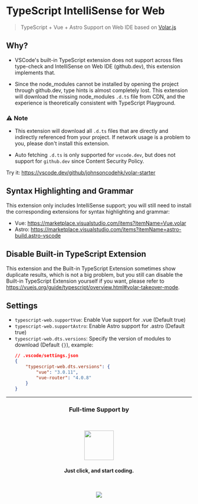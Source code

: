 # TypeScript IntelliSense for Web

> TypeScript + Vue + Astro Support on Web IDE based on [Volar.js](https://volarjs.github.io/)

## Why?

- VSCode's built-in TypeScript extension does not support across files type-check and IntelliSense on Web IDE (github.dev), this extension implements that.

- Since the node_modules cannot be installed by opening the project through github.dev, type hints is almost completely lost. This extension will download the missing node_modules `.d.ts` file from CDN, and the experience is theoretically consistent with TypeScript Playground.

### ⚠️ Note

- This extension will download all `.d.ts` files that are directly and indirectly referenced from your project. If network usage is a problem to you, please don't install this extension.

- Auto fetching `.d.ts` is only supported for `vscode.dev`, but does not support for `github.dev` since Content Security Policy.

Try it: https://vscode.dev/github/johnsoncodehk/volar-starter

## Syntax Highlighting and Grammar

This extension only includes IntelliSense support; you will still need to install the corresponding extensions for syntax highlighting and grammar:

- Vue: https://marketplace.visualstudio.com/items?itemName=Vue.volar
- Astro: https://marketplace.visualstudio.com/items?itemName=astro-build.astro-vscode

## Disable Built-in TypeScript Extension

This extension and the Built-in TypeScript Extension sometimes show duplicate results, which is not a big problem, but you still can disable the Built-in TypeScript Extension yourself if you want, please refer to https://vuejs.org/guide/typescript/overview.html#volar-takeover-mode.

## Settings

- `typescript-web.supportVue`: Enable Vue support for .vue (Default true)
- `typescript-web.supportAstro`: Enable Astro support for .astro (Default true)
- `typescript-web.dts.versions`: Specify the version of modules to download (Default `{}`), example:
    ```json
    // .vscode/settings.json
    {
        "typescript-web.dts.versions": {
            "vue": "3.0.11",
            "vue-router": "4.0.8"
        }
    }
    ```

---

<h3 align="center">Full-time Support by</h3>
<br />

<p align="center">
	<span>
		<a href="https://stackblitz.com/"><img src="https://raw.githubusercontent.com/johnsoncodehk/volar/HEAD/.github/sponsors/StackBlitz.png" height="80" /></a>
		<h4 align="center">Just click, and start coding.</h4>
	</span>
</p>
<br />

<p align="center">
  <a href="https://cdn.jsdelivr.net/gh/johnsoncodehk/sponsors/sponsors.svg">
    <img src="https://cdn.jsdelivr.net/gh/johnsoncodehk/sponsors/sponsors.png"/>
  </a>
</p>

